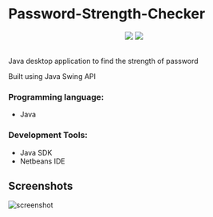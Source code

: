 # Password-Strength-Checker
<p align="center">
  <img src="https://img.shields.io/github/stars/reshmaharidhas/Password-Strength-Checker?style=social">
  <img src="https://img.shields.io/github/repo-size/reshmaharidhas/Password-Strength-Checker">
</p><br>
Java desktop application to find the strength of password

Built using Java Swing API

### Programming language:
 - Java
 ### Development Tools:
 - Java SDK
 - Netbeans IDE

## Screenshots
![screenshot](https://user-images.githubusercontent.com/37250413/102771372-d069df00-43ab-11eb-87e1-28b50fc3b7e3.jpg)
